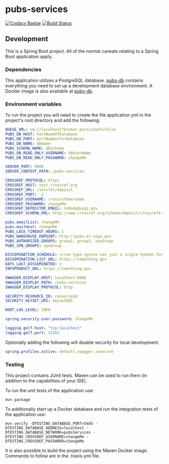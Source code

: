 # pubs-services

[![Codacy Badge](https://api.codacy.com/project/badge/Grade/fd42f9aae3a24a0199c7562f534333e4)](https://app.codacy.com/app/usgs_wma_dev/pubs-services?utm_source=github.com&utm_medium=referral&utm_content=usgs/pubs-services&utm_campaign=Badge_Grade_Settings)
[![Build Status](https://travis-ci.org/usgs/pubs-services.svg?branch=master)](https://travis-ci.org/usgs/pubs-services)

## Development
This is a Spring Boot project. All of the normal caveats relating to a Spring Boot application apply.

### Dependencies
This application utilizes a PostgreSQL database.
[pubs-db](https://code.chs.usgs.gov/wma/iidd/pubs/pubs-db) contains everything you need to set up a development database environment. A Docker image is also available at [pubs-db](https://cloud.docker.com/u/usgswma/repository/docker/usgswma/pubs_db).

### Environment variables
To run the project you will need to create the file application.yml in the project's root directory and add the following:

``` yaml
QUEUE_URL: vm://localhost?broker.persistent=false
PUBS_DB_HOST: hostNameOfDatabase
PUBS_DB_PORT: portNumberForDatabase
PUBS_DB_NAME: dbName
PUBS_SCHEMA_NAME: dbSchema
PUBS_DB_READ_ONLY_USERNAME: dbUserName
PUBS_DB_READ_ONLY_PASSWORD: changeMe

SERVER_PORT: 8080
SERVER_CONTEXT_PATH: /pubs-services

CROSSREF_PROTOCOL: https
CROSSREF_HOST: test.crossref.org
CROSSREF_URL: /servlet/deposit
CROSSREF_PORT: -1
CROSSREF_USERNAME: crossrefUsername
CROSSREF_PASSWORD: changeMe
CROSSREF_DEPOSITOR_EMAIL: nobody@usgs.gov
CROSSREF_SCHEMA_URL: http://www.crossref.org/schema/deposit/crossref4.4.0.xsd

pubs.emailList: changeMe
pubs.mailHost: changeMe
PUBS_LOCK_TIMEOUT_HOURS: 1
PUBS_WAREHOUSE_ENPOINT: http://pubs.er.usgs.gov
PUBS_AUTHORIZED_GROUPS: group1, group2, spnGroup
PUBS_SPN_GROUPS: spnGroup

DISSEMINATION_SCHEDULE: <cron type syntax use just a single hyphen for not scheduled>
DISSEMINATION_LIST_URL: https://something.gov
DAYS_LAST_DISSEMINATED: 1
INFOPRODUCT_URL: https://something.gov

SWAGGER_DISPLAY_HOST: localhost:8080
SWAGGER_DISPLAY_PATH: /pubs-services
SWAGGER_DISPLAY_PROTOCOL: http

SECURITY_RESOURCE_ID: resourceId
SECURITY_KEYSET_URI: keysetURI

ROOT_LOG_LEVEL: INFO

spring.security.user.password: changeMe

logging.gelf.host: "tcp:localhost"
logging.gelf.port: 12201
```
Optionally adding the following will disable security for local development. 

```yml
spring.profiles.active: default,swagger,insecure
```
### Testing
This project contains JUnit tests. Maven can be used to run them (in addition to the capabilities of your IDE).

To run the unit tests of the application use:

```shell
mvn package
```

To additionally start up a Docker database and run the integration tests of the application use:

```shell
mvn verify -DTESTING_DATABASE_PORT=5445 -DTESTING_DATABASE_ADDRESS=localhost -DTESTING_DATABASE_NETWORK=pubsServices -DTESTING_CROSSREF_USERNAME=changeMe -DTESTING_CROSSREF_PASSWORD=changeMe
```

It is also possible to build the project using the Maven Docker image. Commands to follow are in the .travis.yml file.
